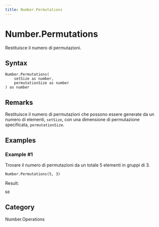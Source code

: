```yaml
---
title: Number.Permutations
---
```


# Number.Permutations


Restituisce il numero di permutazioni.


## Syntax

```powerquery
Number.Permutations(
    setSize as number,
    permutationSize as number
) as number
```


## Remarks

Restituisce il numero di permutazioni che possono essere generate da un numero di elementi, <code>setSize</code>, con una dimensione di permutazione specificata, <code>permutationSize</code>.


## Examples

### Example #1 
Trovare il numero di permutazioni da un totale 5 elementi in gruppi di 3.
```powerquery
Number.Permutations(5, 3)
```

Result: 
```powerquery
60
```




## Category
Number.Operations
